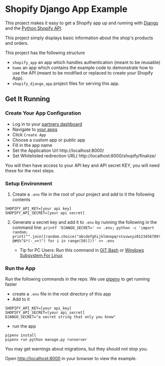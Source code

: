 Shopify Django App Example
==========================

This project makes it easy to get a Shopify app up and running with
[Django](https://www.djangoproject.com/) and the
[Python Shopify API](https://github.com/shopify/shopify_python_api).

This project  simply displays basic information about the shop's products
and orders.

This project has the following structure
- `shopify_app` an app which handles authentication (meant to be reusable)
- `home` an app which contains the example code to demonstrate how to use the API (meant to be modified or replaced to create your Shopify App).
- `shopify_django_app` project files for serving this app.

Get It Running
--------------

### Create Your App Configuration
- Log in to your [partners dashboard](https://partners.shopify.com/)
- Navigate to [your apps](https://partners.shopify.com/current/apps)
- Click `Create App`
- Choose a custom app or public app
- Fill in the app name
- Set the Application Url http://localhost:8000/
- Set Whitelisted redirection URL( http://localhost:8000/shopify/finalize/

You will then have access to your API key and API secret KEY, you will need these
for the next steps.

### Setup Environment

1. Create a `.env` file in the root of your project and add to it the following contents
```
SHOPIFY_API_KEY=[your api key]
SHOPIFY_API_SECRET=[your api secret]
```
2. Generate a secret key and add it to `.env` by running the following in the command line: `printf 'DJANGO_SECRET=' >> .env; python -c 'import random; print("".join([random.choice("abcdefghijklmnopqrstuvwxyz0123456789!@#$%^&*(-_=+)") for i in range(50)]))' >> .env`

   * Tip for PC Users: Run this command in [GIT Bash](https://git-scm.com/) or [Windows Subsystem For Linux](https://docs.microsoft.com/en-us/windows/wsl/install-win10)

### Run the App

Run the following commands in the repo. We use [pipenv](https://github.com/pypa/pipenv) to get running faster

- create a `.env` file in the root directory of this app
- Add to it
```
SHOPIFY_API_KEY=[your api_key]
SHOPIFY_API_SECRET=[your api_secret]
DJANGO_SECRET="a secret string that only you know"
```
- run the app
```
pipenv install
pipenv run python manage.py runserver
```

You may get warnings about migrations, but they should not stop you.

Open <http://localhost:8000> in your browser to view the example.
